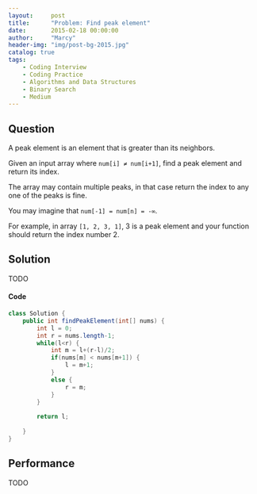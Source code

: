 ```yaml
---
layout:     post
title:      "Problem: Find peak element"
date:       2015-02-18 00:00:00
author:     "Marcy"
header-img: "img/post-bg-2015.jpg"
catalog: true
tags:
    - Coding Interview
    - Coding Practice
    - Algorithms and Data Structures
    - Binary Search
    - Medium
---
```


## Question

A peak element is an element that is greater than its neighbors.

Given an input array where `num[i] ≠ num[i+1]`, find a peak element and return its index.

The array may contain multiple peaks, in that case return the index to any one of the peaks is fine.

You may imagine that `num[-1] = num[n] = -∞`.

For example, in array `[1, 2, 3, 1]`, 3 is a peak element and your function should return the index number 2.

## Solution
TODO

#### Code
```java
class Solution {
    public int findPeakElement(int[] nums) {
        int l = 0;
        int r = nums.length-1;
        while(l<r) {
            int m = l+(r-l)/2;
            if(nums[m] < nums[m+1]) {
                l = m+1;
            }
            else {
                r = m;
            }
        }
        
        return l;
        
    }
}
```

## Performance
TODO
